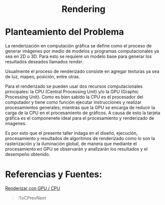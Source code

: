 
<h1 align="center">Rendering</h1>

# Planteamiento del Problema

La renderizaci&oacute;n en computaci&oacute;n gr&aacute;fica se define como el proceso de generar im&aacute;genes por medio de modelos y programas computacionales ya sea en 2D o 3D. Para esto se requiere un modelo base para generar los resultados deseados llamados *render*.

Usualmente el proceso de renderizado consiste en agregar texturas ya sea de luz, mapeo, posici&oacute;n, entre otras.

Para el renderizado se pueden usar dos recursos computacionales principales: la CPU (Central Processing Unit) y/o la GPU (Graphic Processing Unit). Como es bien sabido la CPU es el procesador del computador y tiene como funci&oacute;n ejecutar instrucciones y realizar procesamientos generales; mientras que la GPU se encarga de reducir la carga de la CPU en el procesamiento de gr&aacute;ficos. A causa de esto la tarjeta gr&aacute;fica es el componenete ideal para el procesamiento y renderizado de imagenes.

Es por esto que el presente taller indaga en el dise&ntilde;o, ejecuci&oacute;n, procesamiento y resultados de algoritmos de renderizado como lo son la rasterizaci&oacute;n y la iluminaci&oacute;n global, de manera que mediante el procesamiento en GPU se observar&aacute;n y analizar&aacute;n los resultados y el desempe&ntilde;o obtenido.

# Referencias y Fuentes: 

[Renderizar con GPU / CPU](https://www.iscarnet.com/2018/06/renderizar-con-gpu-cpu-o-ambos/)

> :ToCPrevNext